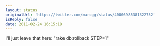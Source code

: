 ```yaml
---
layout: status
originalUrl: 'https://twitter.com/marcgg/status/40806985381322752'
isReply: false
date: 2011-02-24 16:15:18
---
```


I'll just leave that here: "rake db:rollback STEP=1"
